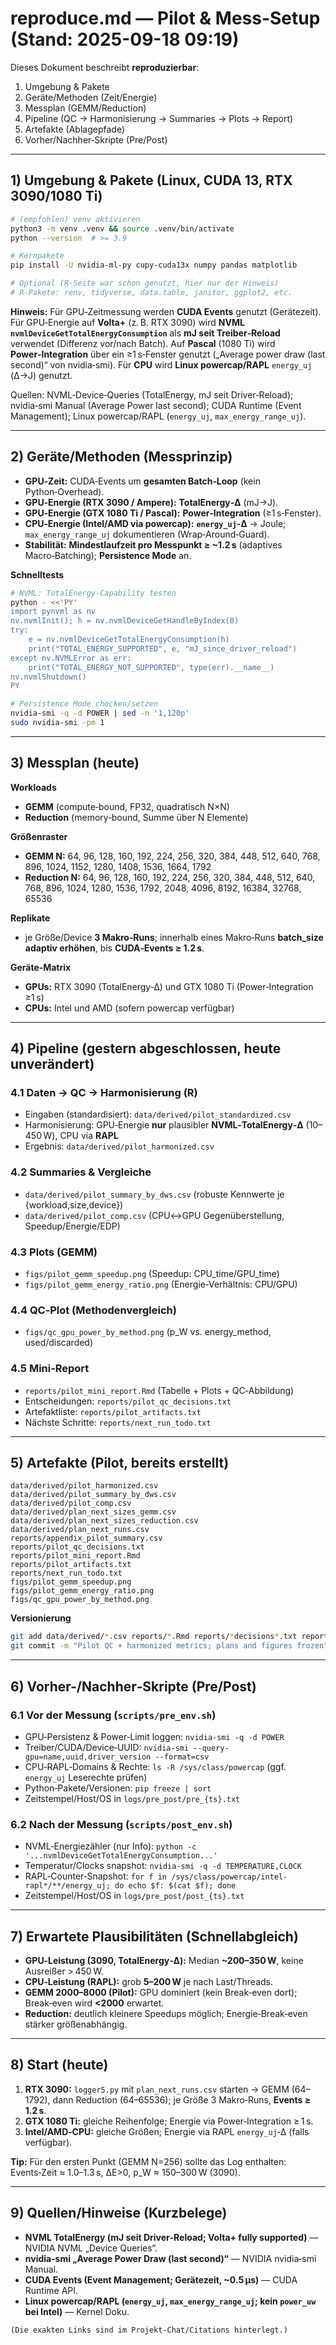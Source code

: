 # reproduce.md — Pilot & Mess-Setup (Stand: 2025-09-18 09:19)

Dieses Dokument beschreibt **reproduzierbar**:
1) Umgebung & Pakete
2) Geräte/Methoden (Zeit/Energie)
3) Messplan (GEMM/Reduction)
4) Pipeline (QC → Harmonisierung → Summaries → Plots → Report)
5) Artefakte (Ablagepfade)
6) Vorher/Nachher‑Skripte (Pre/Post)

---

## 1) Umgebung & Pakete (Linux, CUDA 13, RTX 3090/1080 Ti)

```bash
# (empfohlen) venv aktivieren
python3 -m venv .venv && source .venv/bin/activate
python --version  # >= 3.9

# Kernpakete
pip install -U nvidia-ml-py cupy-cuda13x numpy pandas matplotlib

# Optional (R-Seite war schon genutzt, hier nur der Hinweis)
# R-Pakete: renv, tidyverse, data.table, janitor, ggplot2, etc.
```

**Hinweis:** Für GPU‑Zeitmessung werden **CUDA Events** genutzt (Gerätezeit). Für GPU‑Energie auf **Volta+** (z. B. RTX 3090) wird **NVML `nvmlDeviceGetTotalEnergyConsumption`** als **mJ seit Treiber‑Reload** verwendet (Differenz vor/nach Batch). Auf **Pascal** (1080 Ti) wird **Power‑Integration** über ein ≥1 s‑Fenster genutzt („Average power draw (last second)“ von nvidia‑smi). Für **CPU** wird **Linux powercap/RAPL** `energy_uj` (Δ→J) genutzt.  

Quellen: NVML‑Device‑Queries (TotalEnergy, mJ seit Driver‑Reload); nvidia‑smi Manual (Average Power last second); CUDA Runtime (Event Management); Linux powercap/RAPL (`energy_uj`, `max_energy_range_uj`).

---

## 2) Geräte/Methoden (Messprinzip)

- **GPU‑Zeit:** CUDA‑Events um **gesamten Batch‑Loop** (kein Python‑Overhead).
- **GPU‑Energie (RTX 3090 / Ampere):** **TotalEnergy‑Δ** (mJ→J).
- **GPU‑Energie (GTX 1080 Ti / Pascal):** **Power‑Integration** (≥1 s‑Fenster).
- **CPU‑Energie (Intel/AMD via powercap):** **`energy_uj`‑Δ** → Joule; `max_energy_range_uj` dokumentieren (Wrap‑Around‑Guard).
- **Stabilität:** **Mindestlaufzeit pro Messpunkt ≥ ~1.2 s** (adaptives Macro‑Batching); **Persistence Mode** an.

**Schnelltests**
```bash
# NVML: TotalEnergy‑Capability testen
python - <<'PY'
import pynvml as nv
nv.nvmlInit(); h = nv.nvmlDeviceGetHandleByIndex(0)
try:
    e = nv.nvmlDeviceGetTotalEnergyConsumption(h)
    print("TOTAL_ENERGY_SUPPORTED", e, "mJ_since_driver_reload")
except nv.NVMLError as err:
    print("TOTAL_ENERGY_NOT_SUPPORTED", type(err).__name__)
nv.nvmlShutdown()
PY

# Persistence Mode checken/setzen
nvidia-smi -q -d POWER | sed -n '1,120p'
sudo nvidia-smi -pm 1
```

---

## 3) Messplan (heute)

**Workloads**
- **GEMM** (compute‑bound, FP32, quadratisch N×N)
- **Reduction** (memory‑bound, Summe über N Elemente)

**Größenraster**  
- **GEMM N:** 64, 96, 128, 160, 192, 224, 256, 320, 384, 448, 512, 640, 768, 896, 1024, 1152, 1280, 1408, 1536, 1664, 1792  
- **Reduction N:** 64, 96, 128, 160, 192, 224, 256, 320, 384, 448, 512, 640, 768, 896, 1024, 1280, 1536, 1792, 2048, 4096, 8192, 16384, 32768, 65536

**Replikate**  
- je Größe/Device **3 Makro‑Runs**; innerhalb eines Makro‑Runs **batch_size adaptiv erhöhen**, bis **CUDA‑Events ≥ 1.2 s**.

**Geräte‑Matrix**
- **GPUs:** RTX 3090 (TotalEnergy‑Δ) und GTX 1080 Ti (Power‑Integration ≥1 s)
- **CPUs:** Intel und AMD (sofern powercap verfügbar)

---

## 4) Pipeline (gestern abgeschlossen, heute unverändert)

### 4.1 Daten → QC → Harmonisierung (R)
- Eingaben (standardisiert): `data/derived/pilot_standardized.csv`
- Harmonisierung: GPU‑Energie **nur** plausibler **NVML‑TotalEnergy‑Δ** (10–450 W), CPU via **RAPL**  
- Ergebnis: `data/derived/pilot_harmonized.csv`

### 4.2 Summaries & Vergleiche
- `data/derived/pilot_summary_by_dws.csv` (robuste Kennwerte je {workload,size,device})  
- `data/derived/pilot_comp.csv` (CPU↔GPU Gegenüberstellung, Speedup/Energie/EDP)

### 4.3 Plots (GEMM)
- `figs/pilot_gemm_speedup.png` (Speedup: CPU_time/GPU_time)  
- `figs/pilot_gemm_energy_ratio.png` (Energie‑Verhältnis: CPU/GPU)

### 4.4 QC‑Plot (Methodenvergleich)
- `figs/qc_gpu_power_by_method.png` (p_W vs. energy_method, used/discarded)

### 4.5 Mini‑Report
- `reports/pilot_mini_report.Rmd` (Tabelle + Plots + QC‑Abbildung)
- Entscheidungen: `reports/pilot_qc_decisions.txt`  
- Artefaktliste: `reports/pilot_artifacts.txt`  
- Nächste Schritte: `reports/next_run_todo.txt`

---

## 5) Artefakte (Pilot, bereits erstellt)

```
data/derived/pilot_harmonized.csv
data/derived/pilot_summary_by_dws.csv
data/derived/pilot_comp.csv
data/derived/plan_next_sizes_gemm.csv
data/derived/plan_next_sizes_reduction.csv
data/derived/plan_next_runs.csv
reports/appendix_pilot_summary.csv
reports/pilot_qc_decisions.txt
reports/pilot_mini_report.Rmd
reports/pilot_artifacts.txt
reports/next_run_todo.txt
figs/pilot_gemm_speedup.png
figs/pilot_gemm_energy_ratio.png
figs/qc_gpu_power_by_method.png
```

**Versionierung**
```bash
git add data/derived/*.csv reports/*.Rmd reports/*decisions*.txt reports/*artifacts*.txt figs/*.png
git commit -m "Pilot QC + harmonized metrics; plans and figures frozen"
```

---

## 6) Vorher-/Nachher‑Skripte (Pre/Post)

### 6.1 Vor der Messung (`scripts/pre_env.sh`)
- GPU‑Persistenz & Power‑Limit loggen: `nvidia-smi -q -d POWER`
- Treiber/CUDA/Device‑UUID: `nvidia-smi --query-gpu=name,uuid,driver_version --format=csv`
- CPU‑RAPL‑Domains & Rechte: `ls -R /sys/class/powercap` (ggf. `energy_uj` Leserechte prüfen)
- Python‑Pakete/Versionen: `pip freeze | sort`
- Zeitstempel/Host/OS in `logs/pre_post/pre_{ts}.txt`

### 6.2 Nach der Messung (`scripts/post_env.sh`)
- NVML‑Energiezähler (nur Info): `python -c '...nvmlDeviceGetTotalEnergyConsumption...'`
- Temperatur/Clocks snapshot: `nvidia-smi -q -d TEMPERATURE,CLOCK`
- RAPL‑Counter‑Snapshot: `for f in /sys/class/powercap/intel-rapl*/**/energy_uj; do echo $f: $(cat $f); done`
- Zeitstempel/Host/OS in `logs/pre_post/post_{ts}.txt`

---

## 7) Erwartete Plausibilitäten (Schnellabgleich)

- **GPU‑Leistung (3090, TotalEnergy‑Δ):** Median **~200–350 W**, keine Ausreißer > 450 W.
- **CPU‑Leistung (RAPL):** grob **5–200 W** je nach Last/Threads.
- **GEMM 2000–8000 (Pilot):** GPU dominiert (kein Break‑even dort); Break‑even wird **<2000** erwartet.
- **Reduction:** deutlich kleinere Speedups möglich; Energie‑Break‑even stärker größenabhängig.

---

## 8) Start (heute)

1. **RTX 3090:** `logger5.py` mit `plan_next_runs.csv` starten → GEMM (64–1792), dann Reduction (64–65536); je Größe 3 Makro‑Runs, **Events ≥ 1.2 s**.  
2. **GTX 1080 Ti:** gleiche Reihenfolge; Energie via Power‑Integration ≥ 1 s.  
3. **Intel/AMD‑CPU:** gleiche Größen; Energie via RAPL `energy_uj`‑Δ (falls verfügbar).

**Tip:** Für den ersten Punkt (GEMM N=256) sollte das Log enthalten: Events‑Zeit ≈ 1.0–1.3 s, ΔE>0, p_W ≈ 150–300 W (3090).

---

## 9) Quellen/Hinweise (Kurzbelege)

- **NVML TotalEnergy (mJ seit Driver‑Reload; Volta+ fully supported)** — NVIDIA NVML „Device Queries“.  
- **nvidia‑smi „Average Power Draw (last second)“** — NVIDIA nvidia‑smi Manual.  
- **CUDA Events (Event Management; Gerätezeit, ~0.5 µs)** — CUDA Runtime API.  
- **Linux powercap/RAPL (`energy_uj`, `max_energy_range_uj`; kein `power_uw` bei Intel)** — Kernel Doku.

```text
(Die exakten Links sind im Projekt‑Chat/Citations hinterlegt.)
```
